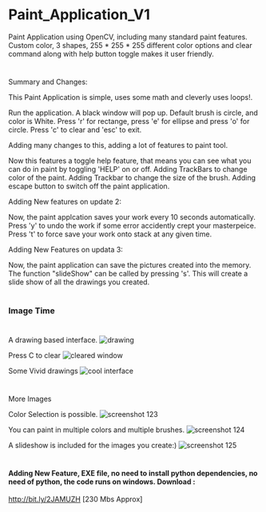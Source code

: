 # Paint_Application_V1
Paint Application using OpenCV, including many standard paint features. Custom color, 3 shapes, 255 * 255 * 255 different color options and clear command along with help button toggle makes it user friendly.

#

Summary and Changes:

This Paint Application is simple, uses some math and cleverly uses loops!.

Run the application. A black window will pop up.
Default brush is circle, and color is White.
Press 'r' for rectange, press 'e' for ellipse and press 'o' for circle.
Press 'c' to clear and 'esc' to exit.


Adding many changes to this, adding a lot of features to paint tool.

Now this features a toggle help feature, that means you can see what you can do in paint by toggling 'HELP' on or off.
Adding TrackBars to change color of the paint.
Adding Trackbar to change the size of the brush.
Adding escape button to switch off the paint application.

Adding New features on update 2:

Now, the paint applcation saves your work every 10 seconds automatically.
Press 'y' to undo the work if some error accidently crept your masterpeice.
Press 't' to force save your work onto stack at any given time.

Adding New Features on updata 3:

Now, the paint application can save the pictures created into the memory.
The function "slideShow" can be called by pressing 's'. This will create a slide show of all the drawings you created.

#

### Image Time

# 

A drawing based interface.
![drawing](https://user-images.githubusercontent.com/24922775/44851429-e785df80-ac7d-11e8-9016-8670bbe23f8b.png)

Press C to clear
![cleared window](https://user-images.githubusercontent.com/24922775/44851424-e6ed4900-ac7d-11e8-8c08-0455237adec7.png)

Some Vivid drawings
![cool interface](https://user-images.githubusercontent.com/24922775/44851426-e6ed4900-ac7d-11e8-8b49-895619465053.png)

#

More Images

Color Selection is possible.
![screenshot 123](https://user-images.githubusercontent.com/24922775/44851477-113f0680-ac7e-11e8-9d09-4a1da75b29be.png)

You can paint in multiple colors and multiple brushes.
![screenshot 124](https://user-images.githubusercontent.com/24922775/44851479-11d79d00-ac7e-11e8-9a9b-fd4e28a6dcd4.png)

A slideshow is included for the images you create:)
![screenshot 125](https://user-images.githubusercontent.com/24922775/44851481-11d79d00-ac7e-11e8-80b8-5846ec316de4.png)



#

#### Adding New Feature, EXE file, no need to install python dependencies, no need of python, the code runs on windows. Download :
http://bit.ly/2JAMUZH [230 Mbs Approx] 

